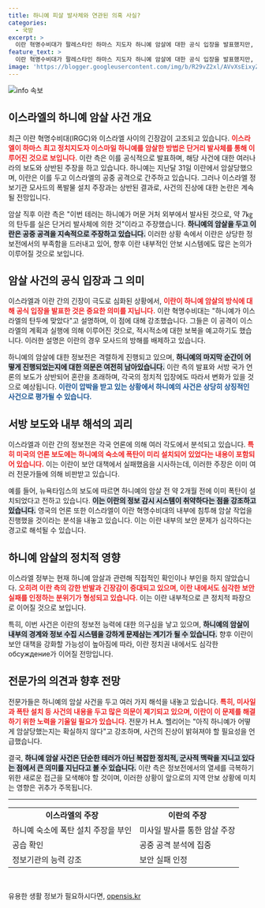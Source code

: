 ```yaml
---
title: 하니예 피살 발사체와 연관된 의혹 사실?
categories:
  - 국방
excerpt: >
  이란 혁명수비대가 팔레스타인 하마스 지도자 하니예 암살에 대한 공식 입장을 발표했지만, 이스라엘 정보기관의 폭탄 설치 주장과 상충해 혼란이 가중되고 있다. 하니예 암살의 진실은 과연 무엇일까?
feature_text: >
  이란 혁명수비대가 팔레스타인 하마스 지도자 하니예 암살에 대한 공식 입장을 발표했지만, 이스라엘 정보기관의 폭탄 설치 주장과 상충해 혼란이 가중되고 있다. 하니예 암살의 진실은 과연 무엇일까?
image: 'https://blogger.googleusercontent.com/img/b/R29vZ2xl/AVvXsEixyZcFfHzMRdzZMjFBmAUKJYCLCGyLL1o632UiGVXcaFdKo_bkvkuCioo0uUKlGfBVcT3P84aROyZIXSBEx3Aw5nCQ3pTgDom1WDC4m8eifvWiAmWEEVb4x6G_l8C0QH225ldMjyaFvpxGEBGNO37VmDTDMHGhJPq73UglMfDca1-0aw/s1600/blogspot.png'
---
```


<p><img src="https://blogger.googleusercontent.com/img/b/R29vZ2xl/AVvXsEixyZcFfHzMRdzZMjFBmAUKJYCLCGyLL1o632UiGVXcaFdKo_bkvkuCioo0uUKlGfBVcT3P84aROyZIXSBEx3Aw5nCQ3pTgDom1WDC4m8eifvWiAmWEEVb4x6G_l8C0QH225ldMjyaFvpxGEBGNO37VmDTDMHGhJPq73UglMfDca1-0aw/s1600/blogspot.png" alt="info 속보" /></p>

<h2 data-ke-size="size26">이스라엘의 하니예 암살 사건 개요</h2>

<p data-ke-size="size16">최근 이란 혁명수비대(IRGC)와 이스라엘 사이의 긴장감이 고조되고 있습니다. <b><span style="color: #ee2323;">이스라엘이 하마스 최고 정치지도자 이스마일 하니예를 암살한 방법은 단거리 발사체를 통해 이루어진 것으로 보입니다.</span></b> 이란 측은 이를 공식적으로 발표하며, 해당 사건에 대한 여러나라의 보도와 상반된 주장을 하고 있습니다. 하니예는 지난달 31일 이란에서 암살당했으며, 이란은 이를 두고 이스라엘의 공중 공격으로 간주하고 있습니다. 그러나 이스라엘 정보기관 모사드의 폭발물 설치 주장과는 상반된 결과로, 사건의 진상에 대한 논란은 계속될 전망입니다.</p>

<p data-ke-size="size16">암살 직후 이란 측은 "이번 테러는 하니예가 머문 거처 외부에서 발사된 것으로, 약 7㎏의 탄두를 실은 단거리 발사체에 의한 것"이라고 주장했습니다. <b><span style="background-color: #21538527;">하니예의 암살을 두고 이란은 공중 공격을 지속적으로 주장하고 있습니다.</span></b> 이러한 상황 속에서 이란은 상당한 정보전에서의 부족함을 드러내고 있어, 향후 이란 내부적인 안보 시스템에도 많은 논의가 이루어질 것으로 보입니다.</p>

<h2 data-ke-size="size26">암살 사건의 공식 입장과 그 의미</h2>

<p data-ke-size="size16">이스라엘과 이란 간의 긴장이 극도로 심화된 상황에서, <b><span style="color: #ee2323;">이란이 하니예 암살의 방식에 대해 공식 입장을 발표한 것은 중요한 의미를 지닙니다.</span></b> 이란 혁명수비대는 "하니예가 이스라엘의 탄두에 맞았다"고 설명하며, 이 점에 대해 강조했습니다. 그들은 이 공격이 이스라엘의 계획과 실행에 의해 이루어진 것으로, 적시적소에 대한 보복을 예고하기도 했습니다. 이러한 설명은 이란의 경우 모사드의 방해를 배제하고 있습니다.</p>

<p data-ke-size="size16">하니예의 암살에 대한 정보전은 격렬하게 진행되고 있으며, <b><span style="background-color: #21538527;">하니예의 마지막 순간이 어떻게 진행되었는지에 대한 의문은 여전히 남아있습니다.</span></b> 이란 측의 발표와 서방 국가 언론의 보도가 상반되어 혼란을 초래하며, 각국의 정치적 입장에도 따라서 변화가 있을 것으로 예상됩니다. <b><span style="color: #1a5490;">이란이 압박을 받고 있는 상황에서 하니예의 사건은 상당히 상징적인 사건으로 평가될 수 있습니다.</span></b></p>

<h2 data-ke-size="size26">서방 보도와 내부 해석의 괴리</h2>

<p data-ke-size="size16">이스라엘과 이란 간의 정보전은 각국 언론에 의해 여러 각도에서 분석되고 있습니다. <b><span style="color: #ee2323;">특히 미국의 언론 보도에는 하니예의 숙소에 폭탄이 미리 설치되어 있었다는 내용이 포함되어 있습니다.</span></b> 이는 이란이 보안 대책에서 실패했음을 시사하는데, 이러한 주장은 이미 여러 전문가들에 의해 비판받고 있습니다.</p>

<p data-ke-size="size16">예를 들어, 뉴욕타임스의 보도에 따르면 하니예의 암살 전 약 2개월 전에 이미 폭탄이 설치되었다고 전하고 있습니다. <b><span style="background-color: #21538527;">이는 이란의 정보 감시 시스템이 취약하다는 점을 강조하고 있습니다.</span></b> 영국의 언론 또한 이스라엘이 이란 혁명수비대의 내부에 침투해 암살 작업을 진행했을 것이라는 분석을 내놓고 있습니다. 이는 이란 내부의 보안 문제가 심각하다는 경고로 해석될 수 있습니다.</p>

<h2 data-ke-size="size26">하니예 암살의 정치적 영향</h2>

<p data-ke-size="size16">이스라엘 정부는 현재 하니예 암살과 관련해 직접적인 확인이나 부인을 하지 않았습니다. <b><span style="color: #ee2323;">오히려 이란 측의 강한 반발과 긴장감이 증대되고 있으며, 이란 내에서도 심각한 보안 실패를 인정하는 분위기가 형성되고 있습니다.</span></b> 이는 이란 내부적으로 큰 정치적 파장으로 이어질 것으로 보입니다.</p>

<p data-ke-size="size16">특히, 이번 사건은 이란의 정보전 능력에 대한 의구심을 낳고 있으며, <b><span style="background-color: #21538527;">하니예의 암살이 내부의 경계와 정보 수집 시스템을 강하게 문제삼는 계기가 될 수 있습니다.</span></b> 향후 이란이 보안 대책을 강화할 가능성이 높아짐에 따라, 이란 정치권 내에서도 심각한 обсуждение가 이어질 전망입니다.</p>

<h2 data-ke-size="size26">전문가의 의견과 향후 전망</h2>

<p data-ke-size="size16">전문가들은 하니예의 암살 사건을 두고 여러 가지 해석을 내놓고 있습니다. <b><span style="color: #ee2323;">특히, 미사일과 폭탄 설치 등 사건의 내용을 두고 많은 의문이 제기되고 있으며, 이란이 이 문제를 해결하기 위한 노력을 기울일 필요가 있습니다.</span></b> 전문가 H.A. 헬리어는 "아직 하니예가 어떻게 암살당했는지는 확실하지 않다"고 강조하며, 사건의 진상이 밝혀져야 할 필요성을 언급했습니다.</p>

<p data-ke-size="size16">결국, <b><span style="background-color: #21538527;">하니예 암살 사건은 단순한 테러가 아닌 복잡한 정치적, 군사적 맥락을 지니고 있다는 점에서 큰 의미를 지닌다고 볼 수 있습니다.</span></b> 이란 측은 정보전에서의 열세를 극복하기 위한 새로운 접근을 모색해야 할 것이며, 이러한 상황이 앞으로의 지역 안보 상황에 미치는 영향은 귀추가 주목됩니다.</p>

<hr>

<table>
  <tr>
    <td style="text-align: center; height: 17px;"><b>이스라엘의 주장</b></td>
    <td style="text-align: center; height: 17px;"><b>이란의 주장</b></td>
  </tr>
  <tr>
    <td>하니예 숙소에 폭탄 설치 주장을 부인</td>
    <td>미사일 발사를 통한 암살 주장</td>
  </tr>
  <tr>
    <td>공습 확인</td>
    <td>공중 공격 분석에 집중</td>
  </tr>
  <tr>
    <td>정보기관의 능력 강조</td>
    <td>보안 실패 인정</td>
  </tr>
</table>

<p data-ke-size="size16">&nbsp;</p>
유용한 생활 정보가 필요하시다면, <a href="https://opensis.kr" rel="dofollow">opensis.kr</a>


